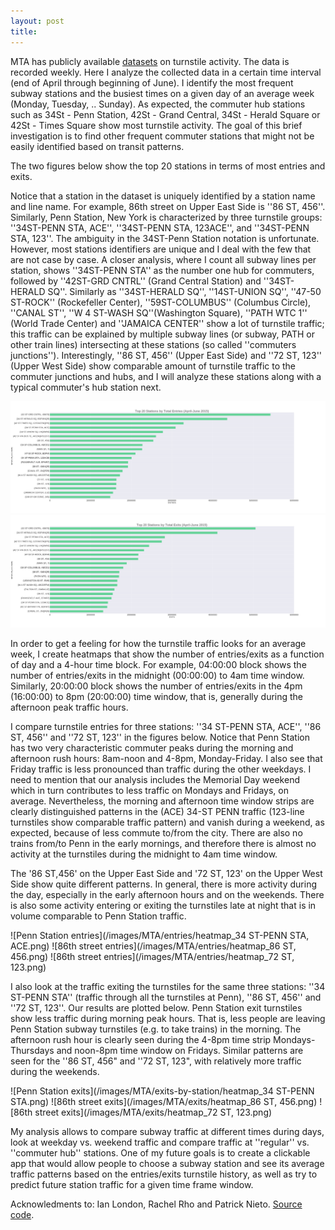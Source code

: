 ```yaml
---
layout: post
title: 
---
```


MTA has publicly available [datasets](http://web.mta.info/developers/turnstile.html) on turnstile activity. The data is recorded weekly. Here I analyze the collected data in a certain time interval (end of April through beginning of June). I identify the most frequent subway stations and the busiest times on a given day of an average week (Monday, Tuesday, .. Sunday). As expected, the commuter hub stations such as 34St - Penn Station, 42St - Grand Central, 34St - Herald Square or 42St - Times Square show most turnstile activity. The goal of this brief investigation is to find other frequent commuter stations that might not be easily identified based on transit patterns.

The two figures below show the top 20 stations in terms of most entries and exits. 
<!--Each observation in the MTA dataset consists of a timestamp, a unique identifier of a turnstile device (such as a station name, line name, area, and subunit channel position), the cumulative entry and exit register values for a device and a few other features.-->
Notice that a station in the dataset is uniquely identified by a station name and line name. For example, 86th street on Upper East Side is ''86 ST, 456''. Similarly, Penn Station, New York is characterized by three turnstile groups: ''34ST-PENN STA, ACE'', ''34ST-PENN STA, 123ACE'', and ''34ST-PENN STA, 123''. The ambiguity in the 34ST-Penn Station notation is unfortunate. However, most stations identifiers are unique and I deal with the few that are not case by case. A closer analysis, where I count all subway lines per station, shows ''34ST-PENN STA'' as the number one hub for commuters, followed by ''42ST-GRD CNTRL'' (Grand Central Station) and ''34ST-HERALD SQ''. Similarly as ''34ST-HERALD SQ'', ''14ST-UNION SQ'', ''47-50 ST-ROCK'' (Rockefeller Center), ''59ST-COLUMBUS'' (Columbus Circle), ''CANAL ST'', ''W 4 ST-WASH SQ''(Washington Square), ''PATH WTC 1'' (World Trade Center) and ''JAMAICA CENTER'' show a lot of turnstile traffic;
this traffic can be explained by multiple subway lines (or subway, PATH or other train lines) intersecting at these stations (so called ''commuters junctions'').
Interestingly, ''86 ST, 456'' (Upper East Side) and ''72 ST, 123'' (Upper West Side) show comparable amount of turnstile traffic to the commuter junctions and hubs, and I will analyze these stations along with a typical commuter's hub station next.

![Top 20 Stations by total entries](/images/MTA/entries/top_20_entries_lines_stations.png)
![Top 20 Stations by total exits](/images/MTA/exits/top_20_exits_lines_stations.png)


<!--If we exclude ... , ... , .. and ... from our analysis, and plot the most frequent MTA stations again, we notice that ... is number 1 station, followed by ... and ... .
The entries and exits figures below show ...

Fig. entries, Fig. exits -- excluding obvious stops such as Penn, 42nd, Grand Central. -->

In order to get a feeling for how the turnstile traffic looks for an average week, I create heatmaps that show the number of entries/exits as a function of day and a 4-hour time block. For example, 04:00:00 block shows the number of entries/exits in the midnight (00:00:00) to 4am time window. Similarly, 20:00:00 block shows the number of entries/exits in the 4pm (16:00:00) to 8pm (20:00:00) time window, that is, generally during the afternoon peak traffic hours.

I compare turnstile entries for three stations: ''34 ST-PENN STA, ACE'', ''86 ST, 456'' and ''72 ST, 123'' in the figures below. Notice that Penn Station has two very characteristic commuter peaks during the morning and afternoon rush hours: 8am-noon and 4-8pm, Monday-Friday. I also see that Friday traffic is less pronounced than traffic during the other weekdays. I need to mention that our analysis includes the Memorial Day weekend which in turn contributes to less traffic on Mondays and Fridays, on average. Nevertheless, the morning and afternoon time window strips are clearly distinguished patterns in the (ACE) 34-ST PENN traffic (123-line turnstiles show comparable traffic pattern) and vanish during a weekend, as expected, because of less commute to/from the city. There are also no trains from/to Penn in the early mornings, and therefore there is almost no activity at the turnstiles during the midnight to 4am time window.

The '86 ST,456' on the Upper East Side and '72 ST, 123' on the Upper West Side show quite different patterns. 
In general, there is more activity during the day, especially in the early afternoon hours and on the weekends. There is also some activity entering or exiting the turnstiles late at night that is in volume comparable to Penn Station traffic.

![Penn Station entries](/images/MTA/entries/heatmap_34 ST-PENN STA, ACE.png)
![86th street entries](/images/MTA/entries/heatmap_86 ST, 456.png)
![86th street entries](/images/MTA/entries/heatmap_72 ST, 123.png)

I also look at the traffic exiting the turnstiles for the same three stations: ''34 ST-PENN STA'' (traffic through all the turnstiles at Penn), ''86 ST, 456'' and ''72 ST, 123''. Our results are plotted below.
Penn Station exit turnstiles show less traffic during morning peak hours. That is, less people are leaving Penn Station subway turnstiles (e.g. to take trains) in the morning. The afternoon rush hour is clearly seen during the 4-8pm time strip Mondays-Thursdays and noon-8pm time window on Fridays.
Similar patterns are seen for the ''86 ST, 456" and ''72 ST, 123", with relatively more traffic during the weekends.

![Penn Station exits](/images/MTA/exits-by-station/heatmap_34 ST-PENN STA.png)
![86th street exits](/images/MTA/exits/heatmap_86 ST, 456.png)
![86th street exits](/images/MTA/exits/heatmap_72 ST, 123.png)

My analysis allows to compare subway traffic at different times during days, look at weekday vs. weekend traffic and compare traffic at ''regular'' vs. ''commuter hub'' stations. One of my future goals is to create a clickable app that would allow people to choose a subway station and see its average traffic patterns based on the entries/exits turnstile history, as well as try to predict future station traffic for a given time frame window. 

<!--One of the small outcomes of this preliminary work is [this presentation](https://github.com/lpalova/MTA-analysis/blob/master/Project%201-%20Benson.pdf). 
In an ideal world, one might suggest an opportunistic time window and subway stations for a street survey (on a topic of one's taste). We suggest that, for example, the Upper East & Upper West Side stations such as ''86 ST, 456'' and ''72 ST, 123'' show comparable traffic volume as more frequent subway hub stations such as Penn Station. These stations also show more activity (in relative terms) during the day compared to Penn. As one might imagine, stopping people for a survey while they are trying to catch their connecting subway/train/PATH is not an ideal scenario. It is way better to approach people (with a big smile on one's face) while waiting for their train in less crowded, but still frequent station stop.
The outcomes might be surprising! (Why not try a survey?)-->

Acknowledments to: Ian London, Rachel Rho and Patrick Nieto.
[Source code](https://github.com/lpalova/MTA-analysis/blob/master/Lucia-Benson-project.ipynb).


<!-- App next steps. -- >

<!--![_config.yml]({{ site.baseurl }}/images/config.png)-->
<!--The easiest way to make your first post is to edit this one. Go into /_posts/ and update the Hello World markdown file. For more instructions head over to the [Jekyll Now repository](https://github.com/barryclark/jekyll-now) on GitHub.-->
